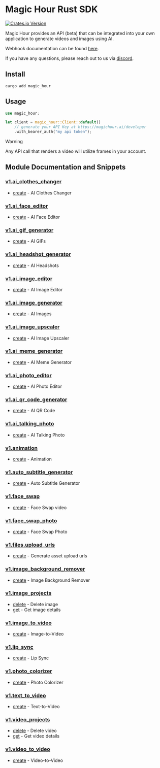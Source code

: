 # Magic Hour Rust SDK

[![Crates.io Version](https://img.shields.io/crates/v/magic_hour)](https://crates.io/crates/magic_hour)

Magic Hour provides an API (beta) that can be integrated into your own application to generate videos and images using AI.

Webhook documentation can be found [here](https://magichour.ai/docs/webhook).

If you have any questions, please reach out to us via [discord](https://discord.gg/JX5rgsZaJp).

## Install

```
cargo add magic_hour
```

## Usage

```rust
use magic_hour;

let client = magic_hour::Client::default()
    // generate your API Key at https://magichour.ai/developer
    .with_bearer_auth("my api token");
```

> [!WARNING]
> Any API call that renders a video will utilize frames in your account.

## Module Documentation and Snippets

### [v1.ai_clothes_changer](src/resources/v1/ai_clothes_changer/README.md)

* [create](src/resources/v1/ai_clothes_changer/README.md#create) - AI Clothes Changer

### [v1.ai_face_editor](src/resources/v1/ai_face_editor/README.md)

* [create](src/resources/v1/ai_face_editor/README.md#create) - AI Face Editor

### [v1.ai_gif_generator](src/resources/v1/ai_gif_generator/README.md)

* [create](src/resources/v1/ai_gif_generator/README.md#create) - AI GIFs

### [v1.ai_headshot_generator](src/resources/v1/ai_headshot_generator/README.md)

* [create](src/resources/v1/ai_headshot_generator/README.md#create) - AI Headshots

### [v1.ai_image_editor](src/resources/v1/ai_image_editor/README.md)

* [create](src/resources/v1/ai_image_editor/README.md#create) - AI Image Editor

### [v1.ai_image_generator](src/resources/v1/ai_image_generator/README.md)

* [create](src/resources/v1/ai_image_generator/README.md#create) - AI Images

### [v1.ai_image_upscaler](src/resources/v1/ai_image_upscaler/README.md)

* [create](src/resources/v1/ai_image_upscaler/README.md#create) - AI Image Upscaler

### [v1.ai_meme_generator](src/resources/v1/ai_meme_generator/README.md)

* [create](src/resources/v1/ai_meme_generator/README.md#create) - AI Meme Generator

### [v1.ai_photo_editor](src/resources/v1/ai_photo_editor/README.md)

* [create](src/resources/v1/ai_photo_editor/README.md#create) - AI Photo Editor

### [v1.ai_qr_code_generator](src/resources/v1/ai_qr_code_generator/README.md)

* [create](src/resources/v1/ai_qr_code_generator/README.md#create) - AI QR Code

### [v1.ai_talking_photo](src/resources/v1/ai_talking_photo/README.md)

* [create](src/resources/v1/ai_talking_photo/README.md#create) - AI Talking Photo

### [v1.animation](src/resources/v1/animation/README.md)

* [create](src/resources/v1/animation/README.md#create) - Animation

### [v1.auto_subtitle_generator](src/resources/v1/auto_subtitle_generator/README.md)

* [create](src/resources/v1/auto_subtitle_generator/README.md#create) - Auto Subtitle Generator

### [v1.face_swap](src/resources/v1/face_swap/README.md)

* [create](src/resources/v1/face_swap/README.md#create) - Face Swap video

### [v1.face_swap_photo](src/resources/v1/face_swap_photo/README.md)

* [create](src/resources/v1/face_swap_photo/README.md#create) - Face Swap Photo

### [v1.files.upload_urls](src/resources/v1/files/upload_urls/README.md)

* [create](src/resources/v1/files/upload_urls/README.md#create) - Generate asset upload urls

### [v1.image_background_remover](src/resources/v1/image_background_remover/README.md)

* [create](src/resources/v1/image_background_remover/README.md#create) - Image Background Remover

### [v1.image_projects](src/resources/v1/image_projects/README.md)

* [delete](src/resources/v1/image_projects/README.md#delete) - Delete image
* [get](src/resources/v1/image_projects/README.md#get) - Get image details

### [v1.image_to_video](src/resources/v1/image_to_video/README.md)

* [create](src/resources/v1/image_to_video/README.md#create) - Image-to-Video

### [v1.lip_sync](src/resources/v1/lip_sync/README.md)

* [create](src/resources/v1/lip_sync/README.md#create) - Lip Sync

### [v1.photo_colorizer](src/resources/v1/photo_colorizer/README.md)

* [create](src/resources/v1/photo_colorizer/README.md#create) - Photo Colorizer

### [v1.text_to_video](src/resources/v1/text_to_video/README.md)

* [create](src/resources/v1/text_to_video/README.md#create) - Text-to-Video

### [v1.video_projects](src/resources/v1/video_projects/README.md)

* [delete](src/resources/v1/video_projects/README.md#delete) - Delete video
* [get](src/resources/v1/video_projects/README.md#get) - Get video details

### [v1.video_to_video](src/resources/v1/video_to_video/README.md)

* [create](src/resources/v1/video_to_video/README.md#create) - Video-to-Video

<!-- MODULE DOCS END -->
